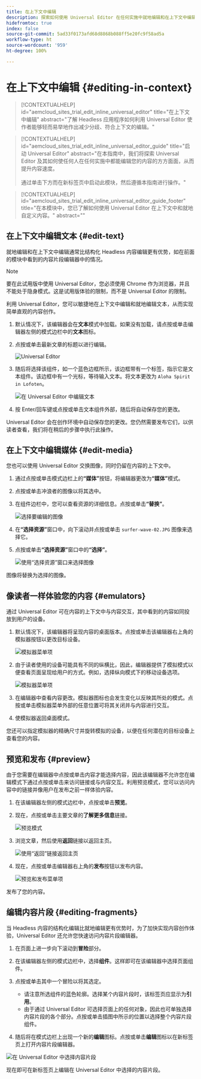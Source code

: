 ```yaml
---
title: 在上下文中编辑
description: 探索如何使用 Universal Editor 在任何实施中就地编辑和在上下文中编辑内容的任何方面。
hidefromtoc: true
index: false
source-git-commit: 5ad33f0173afd68d8868b088ff5e20fc9f58ad5a
workflow-type: ht
source-wordcount: '959'
ht-degree: 100%

---
```



# 在上下文中编辑 {#editing-in-context}

>[!CONTEXTUALHELP]
>id="aemcloud_sites_trial_edit_inline_universal_editor"
>title="在上下文中编辑"
>abstract="了解 Headless 应用程序如何利用 Universal Editor 使作者能够轻而易举地作出减少分歧、符合上下文的编辑。"

>[!CONTEXTUALHELP]
>id="aemcloud_sites_trial_edit_inline_universal_editor_guide"
>title="启动 Universal Editor"
>abstract="在本指南中，我们将探索 Universal Editor 及其如何使任何人在任何实施中都能编辑您的内容的方方面面，从而提升内容速度。<br><br>通过单击下方而在新标签页中启动此模块，然后遵循本指南进行操作。"

>[!CONTEXTUALHELP]
>id="aemcloud_sites_trial_edit_inline_universal_editor_guide_footer"
>title="在本模块中，您已了解如何使用 Universal Editor 在上下文中和就地自定义内容。"
>abstract=""

## 在上下文中编辑文本 {#edit-text}

就地编辑和在上下文中编辑通常比结构化 Headless 内容编辑更有优势，如在前面的模块中看到的内容片段编辑器中的情况。

>[!NOTE]
>
>要在此试用版中使用 Universal Editor，您必须使用 Chrome 作为浏览器，并且不能处于隐身模式。这是试用版体验的限制，而不是 Universal Editor 的限制。

利用 Universal Editor，您可以敏捷地在上下文中编辑和就地编辑文本，从而实现简单直观的内容创作。

1. 默认情况下，该编辑器会在&#x200B;**文本**&#x200B;模式中加载。如果没有加载，请点按或单击编辑器左侧的模式边栏中的&#x200B;**文本**&#x200B;图标。

1. 点按或单击最新文章的标题以进行编辑。

   ![Universal Editor](assets/do-not-localize/ue-text-mode.png)

1. 随后将选择该组件，如一个蓝色边框所示，该边框带有一个标签，指示它是文本组件。该边框中有一个光标，等待输入文本。将文本更改为 `Aloha Spirit in Lofoten`。

   ![在 Universal Editor 中编辑文本](assets/do-not-localize/ue-edit-text-2.png)

1. 按 Enter/回车键或点按或单击文本组件外部，随后将自动保存您的更改。

Universal Editor 会在创作环境中自动保存您的更改。您仍然需要发布它们，以供读者查看，我们将在稍后的步骤中执行此操作。

## 在上下文中编辑媒体 {#edit-media}

您也可以使用 Universal Editor 交换图像，同时仍留在内容的上下文中。

1. 通过点按或单击模式边栏上的&#x200B;**“媒体”**&#x200B;按钮，将编辑器更改为&#x200B;**“媒体”**&#x200B;模式。

1. 点按或单击冲浪者的图像以将其选中。

1. 在组件边栏中，您可以查看资源的详细信息。点按或单击&#x200B;**“替换”**。

   ![选择要编辑的图像](assets/do-not-localize/ue-edit-media.png)

1. 在&#x200B;**“选择资源”**&#x200B;窗口中，向下滚动并点按或单击 `surfer-wave-02.JPG` 图像来选择它。

1. 点按或单击&#x200B;**“选择资源”**&#x200B;窗口中的&#x200B;**“选择”**。

   ![使用“选择资源”窗口来选择图像](assets/do-not-localize/ue-select-asset.png)

图像将替换为选择的图像。

## 像读者一样体验您的内容 {#emulators}

通过 Universal Editor 可在内容的上下文中与内容交互，其中看到的内容如同投放到用户的设备。

1. 默认情况下，该编辑器将呈现内容的桌面版本。点按或单击该编辑器右上角的模拟器按钮以更改目标设备。

   ![模拟器菜单项](assets/do-not-localize/ue-emulator-1.png)

1. 由于读者使用的设备可能具有不同的纵横比，因此，编辑器提供了模拟模式以便查看页面呈现给用户的方式。例如，选择纵向模式下的移动设备选项。

   ![模拟器菜单项](assets/do-not-localize/ue-emulator-3.png)

1. 在编辑器中查看内容更改。模拟器图标也会发生变化以反映其所处的模式。点按或单击模拟器菜单外部的任意位置可将其关闭并与内容进行交互。

1. 使模拟器返回桌面模式。

您还可以指定模拟器的精确尺寸并旋转模拟的设备，以便在任何潜在的目标设备上查看您的内容。

## 预览和发布 {#preview}

由于您需要在编辑器中点按或单击内容才能选择内容，因此该编辑器不允许您在编辑模式下通过点按或单击来访问链接或与内容交互。利用预览模式，您可以访问内容中的链接并像用户在发布之前一样体验内容。

1. 在该编辑器左侧的模式边栏中，点按或单击&#x200B;**预览**。

1. 现在，点按或单击主要文章的&#x200B;**了解更多信息**&#x200B;链接。

   ![预览模式](assets/do-not-localize/ue-preview-publish-1.png)

1. 浏览文章，然后使用&#x200B;**返回**&#x200B;链接以返回主页。

   ![使用“返回”链接返回主页](assets/do-not-localize/ue-preview-publish-3.png)

1. 现在，点按或单击编辑器右上角的&#x200B;**发布**&#x200B;按钮以发布内容。

   ![预览和发布菜单项](assets/do-not-localize/ue-preview-publish-4.png)

发布了您的内容。

## 编辑内容片段 {#editing-fragments}

当 Headless 内容的结构化编辑比就地编辑更有优势时，为了加快实现内容创作体验，Universal Editor 还允许您快速访问内容片段编辑器。

1. 在页面上进一步向下滚动到&#x200B;**冒险**&#x200B;部分。

1. 在该编辑器左侧的模式边栏中，选择&#x200B;**组件**。这样即可在该编辑器中选择页面组件。

1. 点按或单击其中一个冒险以将其选定。

   * 请注意所选组件的蓝色轮廓。选择某个内容片段时，该标签页应显示为&#x200B;**引用**。
   * 由于通过 Universal Editor 可选择页面上的任何对象，因此也可单独选择内容片段的各个部分。点按或单击插图中所示的位置以选择整个内容片段组件。

1. 随后将在模式边栏上出现一个新的&#x200B;**编辑**&#x200B;图标。点按或单击&#x200B;**编辑**&#x200B;图标以在新标签页上打开内容片段编辑器。

![在 Universal Editor 中选择内容片段](assets/do-not-localize/ue-content-fragments.png)

现在即可在新标签页上编辑在 Universal Editor 中选择的内容片段。
